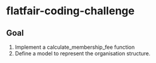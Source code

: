 # flatfair-coding-challenge
## Goal 
1) Implement a calculate_membership_fee function 
2) Define a model to represent the organisation structure. 
